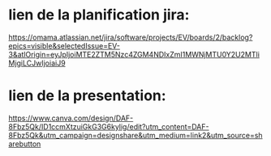 # lien de la planification jira:
https://omama.atlassian.net/jira/software/projects/EV/boards/2/backlog?epics=visible&selectedIssue=EV-3&atlOrigin=eyJpIjoiMTE2ZTM5Nzc4ZGM4NDIxZmI1MWNjMTU0Y2U2MTliMjgiLCJwIjoiaiJ9

# lien de la presentation: 
https://www.canva.com/design/DAF-8Fbz5Qk/ID1ccmXtzuiGkG3G6kylig/edit?utm_content=DAF-8Fbz5Qk&utm_campaign=designshare&utm_medium=link2&utm_source=sharebutton
